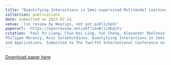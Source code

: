 ```yaml
---
title: "Quantifying Interactions in Semi-supervised Multimodal Learning: Guarantees and Applications"
collection: publications
date: Submitted on 2023-07-14
venue: '(in review by Neurips, not yet published)'
paperurl: 'https://openreview.net/pdf?id=BrjLHbqiYs'
citation: 'Paul Pu Liang, Chun Kai Ling, Yun Cheng, Alexander Obolenskiy, Yudong Liu, Rohan Pandey, Alex Wilf, Louis-
Philippe Morency, Russ Salakhutdinov. Quantifying Interactions in Semi-supervised Multimodal Learning: Guarantees
and Applications. Submitted to The Twelfth International Conference on Learning Representations (In review)'
---
```

[Download paper here](https://openreview.net/pdf?id=BrjLHbqiYs)
